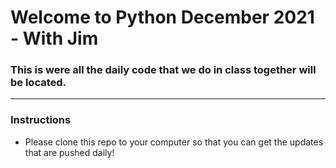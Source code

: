 # Welcome to Python December 2021 - With Jim
### This is were all the daily code that we do in class together will be located.
---

### Instructions
 - Please clone this repo to your computer so that you can get the updates that are pushed daily!